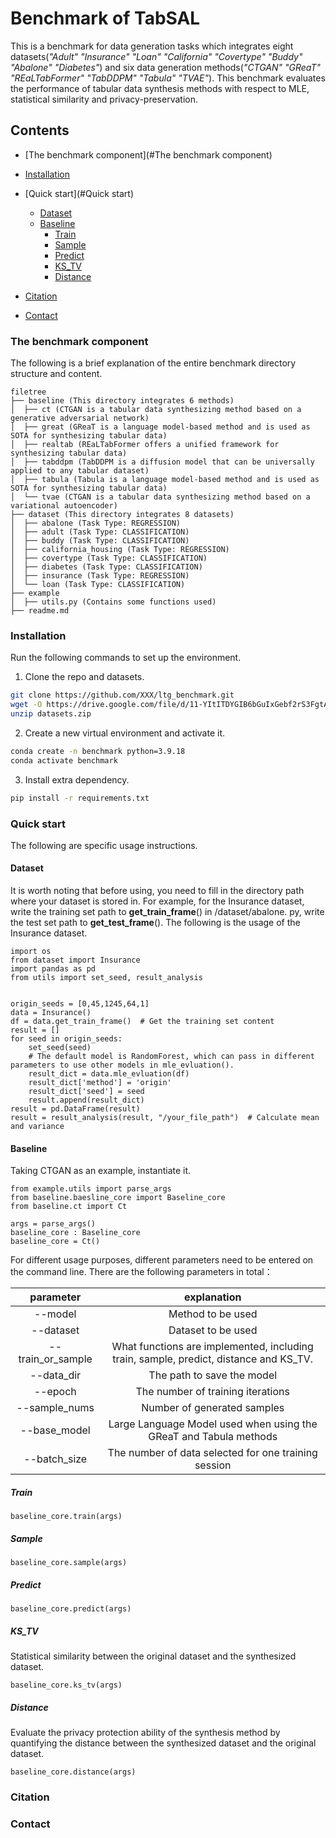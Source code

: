 # Benchmark of TabSAL

 This is a benchmark for data generation tasks which integrates eight datasets(*"Adult" "Insurance" "Loan" "California" "Covertype" "Buddy" "Abalone" "Diabetes"*) and six data generation methods(*"CTGAN" "GReaT" "REaLTabFormer" "TabDDPM" "Tabula" "TVAE"*). This benchmark evaluates the performance of tabular data synthesis methods with respect to MLE, statistical similarity and privacy-preservation.



## Contents

- [The benchmark component](#The benchmark component)

- [Installation](#Installation)

- [Quick start](#Quick start)

  - [Dataset](#Dataset)
  - [Baseline](#Baseline)
    - [Train](#Train)
    - [Sample](#Sample)
    - [Predict](#Predict)
    - [KS_TV](#KS_TV)
    - [Distance](#Distance)

- [Citation](#Citation)

- [Contact](#Contact)

  

### The benchmark component

The following is a brief explanation of the entire benchmark directory structure and content.

```
filetree 
├── baseline (This directory integrates 6 methods)
│  ├── ct (CTGAN is a tabular data synthesizing method based on a generative adversarial network)
│  ├── great (GReaT is a language model-based method and is used as SOTA for synthesizing tabular data)
│  ├── realtab (REaLTabFormer offers a unified framework for synthesizing tabular data)
│  ├── tabddpm (TabDDPM is a diffusion model that can be universally applied to any tabular dataset)
│  ├── tabula (Tabula is a language model-based method and is used as SOTA for synthesizing tabular data)
│  └── tvae (CTGAN is a tabular data synthesizing method based on a variational autoencoder)
├── dataset (This directory integrates 8 datasets)
│  ├── abalone (Task Type: REGRESSION)
│  ├── adult (Task Type: CLASSIFICATION)
│  ├── buddy (Task Type: CLASSIFICATION)
│  ├── california_housing (Task Type: REGRESSION)
│  ├── covertype (Task Type: CLASSIFICATION)
│  ├── diabetes (Task Type: CLASSIFICATION)
│  ├── insurance (Task Type: REGRESSION)
│  └── loan (Task Type: CLASSIFICATION)
├── example
│  ├── utils.py (Contains some functions used)
├── readme.md
```



### Installation

Run the following commands to set up the environment.

1. Clone the repo and datasets.

```sh
git clone https://github.com/XXX/ltg_benchmark.git
wget -O https://drive.google.com/file/d/11-YItITDYGIB6bGuIxGebf2rS3FgtAml/view?usp=sharing
unzip datasets.zip
```

2. Create a new virtual environment and activate it.

```sh
conda create -n benchmark python=3.9.18
conda activate benchmark
```

3. Install extra dependency.

```sh
pip install -r requirements.txt
```



### Quick start

The following are specific usage instructions. 

#### Dataset

It is worth noting that before using, you need to fill in the directory path where your dataset is stored in. For example, for the Insurance dataset, write the training set path to  **get_train_frame**() in /dataset/abalone. py, write the test set path to **get_test_frame**(). The following is the usage of the Insurance dataset.

```
import os
from dataset import Insurance
import pandas as pd
from utils import set_seed, result_analysis


origin_seeds = [0,45,1245,64,1]
data = Insurance()
df = data.get_train_frame()  # Get the training set content
result = []
for seed in origin_seeds:
    set_seed(seed)
    # The default model is RandomForest, which can pass in different parameters to use other models in mle_evluation(). 
    result_dict = data.mle_evluation(df)
    result_dict['method'] = 'origin'
    result_dict['seed'] = seed
    result.append(result_dict)
result = pd.DataFrame(result)
result = result_analysis(result, "/your_file_path")  # Calculate mean and variance
```

#### Baseline

Taking CTGAN as an example, instantiate it.

```
from example.utils import parse_args
from baseline.baesline_core import Baseline_core
from baseline.ct import Ct

args = parse_args()
baseline_core : Baseline_core
baseline_core = Ct()
```

For different usage purposes, different parameters need to be entered on the command line. There are the following parameters in total：

|     parameter     |                         explanation                          |
| :---------------: | :----------------------------------------------------------: |
|      --model      |                      Method to be used                       |
|     --dataset     |                      Dataset to be used                      |
| --train_or_sample | What functions are implemented, including train, sample, predict, distance and KS_TV. |
|    --data_dir     |                  The path to save the model                  |
|      --epoch      |              The number of training iterations               |
|   --sample_nums   |                 Number of generated samples                  |
|   --base_model    | Large Language Model used when using the GReaT and Tabula methods |
|   --batch_size    |     The number of data selected for one training session     |

##### Train

```
baseline_core.train(args)
```

##### Sample

```
baseline_core.sample(args)
```

##### Predict

```
baseline_core.predict(args)
```

##### KS_TV

Statistical similarity between the original dataset and the synthesized dataset.

```
baseline_core.ks_tv(args)
```

##### Distance

Evaluate the privacy protection ability of the synthesis method by quantifying the distance between the synthesized dataset and the original dataset. 

```
baseline_core.distance(args)
```



### Citation



### Contact
